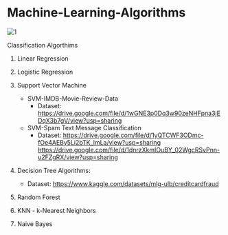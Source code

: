 # Machine-Learning-Algorithms

![1](https://user-images.githubusercontent.com/30755050/173197478-8dc4cbd1-fbe6-4604-9782-25e76ac4d335.png)

Classification Algorthims
1. Linear Regression
2. Logistic Regression
3. Support Vector Machine
   - SVM-IMDB-Movie-Review-Data
       - Dataset: https://drive.google.com/file/d/1wGNE3p0Dq3w90zeNHFpna3jEDqX3b7gV/view?usp=sharing
   - SVM-Spam Text Message Classification
      - Dataset: https://drive.google.com/file/d/1yQTCWF3ODmc-fOe4AEBy5Li2bTK_lmLa/view?usp=sharing
                     https://drive.google.com/file/d/1dnrzXkmIOuBY_02WgcRSvPnn-u2FZgRX/view?usp=sharing
     
4. Decision Tree Algorithms:
   - Dataset: https://www.kaggle.com/datasets/mlg-ulb/creditcardfraud
5. Random Forest
6. KNN - k-Nearest Neighbors
7. Naive Bayes



